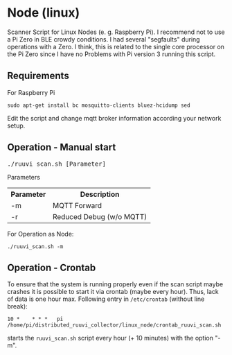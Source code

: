# Node (linux)
Scanner Script for Linux Nodes (e. g. Raspberry Pi).
I recommend not to use a Pi Zero in BLE crowdy conditions. I had several "segfaults" during operations with a Zero. I think, this is related to the single core processor on the Pi Zero since I have no Problems with Pi  version 3 running this script.

## Requirements
For Raspberry Pi
<pre><code>sudo apt-get install bc mosquitto-clients bluez-hcidump sed</code></pre>
Edit the script and change mqtt broker information according your network setup.

## Operation - Manual start
<pre>./ruuvi_scan.sh [Parameter]<code>
</code></pre>
Parameters
<table class="tg">
  <tr>
    <th class="tg-0pky">Parameter</th>
    <th class="tg-0pky">Description</th>
  </tr>
  <tr>
    <td class="tg-0pky">-m</td>
    <td class="tg-0pky">MQTT Forward</td>
  </tr>
  <tr>
    <td class="tg-0pky">-r</td>
    <td class="tg-0pky">Reduced Debug (w/o MQTT)</td>
  </tr>
</table>
For Operation as Node:
<pre><code>./ruuvi_scan.sh -m
</code></pre>

## Operation - Crontab
To ensure that the system is running properly even if the scan script maybe crashes it is possible to start it via crontab (maybe every hour). Thus, lack of data is one hour max.
Following entry in `/etc/crontab` (without line break):
<pre><code>10 *    * * *   pi      /home/pi/distributed_ruuvi_collector/linux_node/crontab_ruuvi_scan.sh
</code></pre>
starts the `ruuvi_scan.sh` script every hour (+ 10 minutes) with the option "-m".